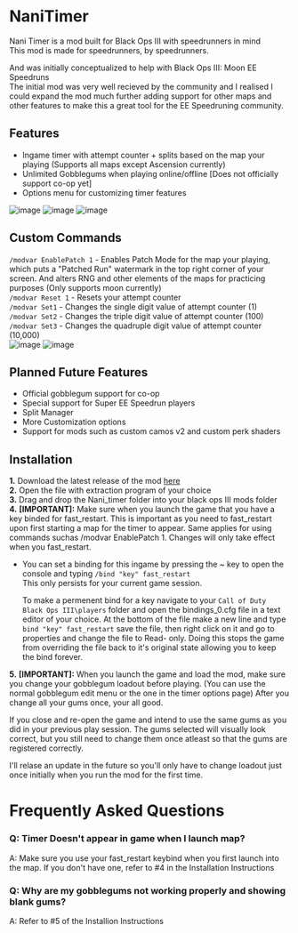# NaniTimer
Nani Timer is a mod built for Black Ops III with speedrunners in mind\
This mod is made for speedrunners, by speedrunners.

And was initially conceptualized to help with Black Ops III: Moon EE Speedruns\
The initial mod was very well recieved by the community and I realised I could expand the mod much further 
adding support for other maps and other features to make this a great tool for the EE Speedruning community.

## Features
- Ingame timer with attempt counter + splits based on the map your playing (Supports all maps except Ascension currently)
- Unlimited Gobblegums when playing online/offline [Does not officially support co-op yet]
- Options menu for customizing timer features

![image](https://user-images.githubusercontent.com/35498189/224621540-a5956965-d0e9-4f80-baca-5cbff0715001.png)
![image](https://user-images.githubusercontent.com/35498189/224619856-aebecd0d-ce69-4d5b-9499-af7e1d1542fc.png)
![image](https://user-images.githubusercontent.com/35498189/224621108-0f0ff805-de88-4ced-a778-9d72f31a7b5d.png)

## Custom Commands
`/modvar EnablePatch 1` - Enables Patch Mode for the map your playing, which puts a "Patched Run" watermark in the top right corner of your screen. 
And alters RNG and other elements of the maps for practicing purposes (Only supports moon currently)\
`/modvar Reset 1` - Resets your attempt counter\
`/modvar Set1` - Changes the single digit value of attempt counter (1)\
`/modvar Set2` - Changes the triple digit value of attempt counter (100)\
`/modvar Set3` - Changes the quadruple digit value of attempt counter (10,000)\
![image](https://user-images.githubusercontent.com/35498189/224623591-653058ec-3a63-4630-b404-fa6f0bd0a6ab.png)
![image](https://user-images.githubusercontent.com/35498189/224622563-789841e7-a68d-4784-9a1c-6a26fb5d1a8a.png)

## Planned Future Features
- Official gobblegum support for co-op
- Special support for Super EE Speedrun players 
- Split Manager
- More Customization options
- Support for mods such as custom camos v2 and custom perk shaders

## Installation
**1.** Download the latest release of the mod [here](https://github.com/Nanikoss/NaniTimer/releases/tag/latest)\
**2.** Open the file with extraction program of your choice\
**3.** Drag and drop the Nani_timer folder into your black ops III mods folder\
**4.** **[IMPORTANT]:** Make sure when you launch the game that you have a key binded for fast_restart. This is important as you need to fast_restart upon first starting a map for the timer to appear. Same applies for using commands suchas /modvar EnablePatch 1. Changes will only take effect when you fast_restart.

- You can set a binding for this ingame by pressing the ~ key to open the console and typing `/bind "key" fast_restart`\
  This only persists for your current game session.

  To make a permenent bind for a key navigate to your `Call of Duty Black Ops III\players` folder and open the bindings_0.cfg file in a text editor of your choice.
  At the bottom of the file make a new line and type `bind "key" fast_restart` save the file, then right click on it and go to properties and change the file to Read-    only. Doing this stops the game from overriding the file back to it's original state allowing you to keep the bind forever.
  
**5.** **[IMPORTANT]:** When you launch the game and load the mod, make sure you change your gobblegum loadout before playing. (You can use the normal gobblegum edit menu or the one in the timer options page) After you change all your gums once, your all good. 

If you close and re-open the game and intend to use the same gums as you did in your previous play session. 
The gums selected will visually look correct, but you still need to change them once atleast so that the gums are registered correctly.

I'll relase an update in the future so you'll only have to change loadout just once initially when you run the mod for the first time.

# Frequently Asked Questions
### Q: Timer Doesn't appear in game when I launch map?
A: Make sure you use your fast_restart keybind when you first launch into the map. If you don't have one, refer to #4 in the Installation Instructions
### Q: Why are my gobblegums not working properly and showing blank gums?
A: Refer to #5 of the Installion Instructions
